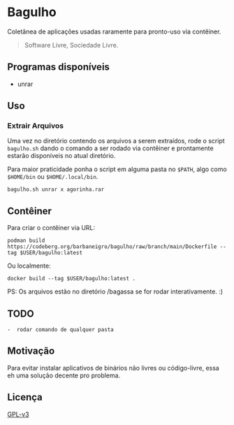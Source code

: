 # Bagulho

Coletânea de aplicações usadas raramente para pronto-uso via contêiner. 

> Software Livre, Sociedade Livre.

## Programas disponíveis
-  unrar

## Uso

### Extrair Arquivos
Uma vez no diretório contendo os arquivos a serem extraídos, rode o script
`bagulho.sh` dando o comando a ser rodado via contêiner e prontamente estarão disponíveis no atual diretório.

Para maior praticidade ponha o script em alguma pasta no `$PATH`, algo como `$HOME/bin` ou `$HOME/.local/bin`.

    bagulho.sh unrar x agorinha.rar

## Contêiner
Para criar o contêiner via URL:

    podman build https://codeberg.org/barbaneigro/bagulho/raw/branch/main/Dockerfile --tag $USER/bagulho:latest
    
Ou localmente: 

    docker build --tag $USER/bagulho:latest .

PS: Os arquivos estão no diretório /bagassa se for rodar interativamente. :)

## TODO
    -  rodar comando de qualquer pasta

## Motivação

Para evitar instalar aplicativos de binários não livres ou código-livre, essa eh uma solução decente pro problema.  

## Licença

[GPL-v3](https://www.gnu.org/licenses/gpl-3.0.en.html)

